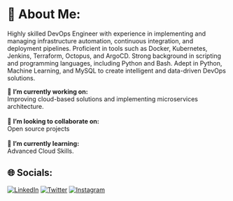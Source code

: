 # 💫 About Me:

Highly skilled DevOps Engineer with experience in implementing and managing infrastructure automation, continuous integration, and deployment pipelines. Proficient in tools such as Docker, Kubernetes, Jenkins, Terraform, Octopus, and ArgoCD. Strong background in scripting and programming languages, including Python and Bash. Adept in Python, Machine Learning, and MySQL to create intelligent and data-driven DevOps solutions.

🔭 **I’m currently working on:**  <br>Improving cloud-based solutions and implementing microservices architecture.<br><br>👯 **I’m looking to collaborate on:**  <br>Open source projects<br><br>🌱 **I’m currently learning:**  <br>Advanced Cloud Skills.<br>

## 🌐 Socials:
[![LinkedIn](https://img.shields.io/badge/LinkedIn-%230077B5.svg?logo=linkedin&logoColor=white)](https://linkedin.com/in/itsbharatsaini) [![Twitter](https://img.shields.io/badge/Twitter-%231DA1F2.svg?logo=Twitter&logoColor=white)](https://twitter.com/itsbharatsaini) [![Instagram](https://img.shields.io/badge/Instagram-%23E4405F.svg?logo=Instagram&logoColor=white)](https://instagram.com/itsbharatsaini) 

